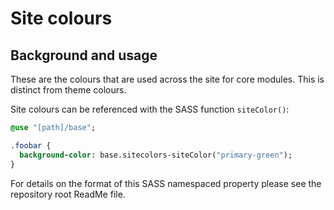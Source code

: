 # Site colours

## Background and usage

These are the colours that are used across the site for core modules. This is distinct from theme colours.

Site colours can be referenced with the SASS function `siteColor()`:

```sass
@use "[path]/base";

.foobar {
  background-color: base.sitecolors-siteColor("primary-green");
}
```
For details on the format of this SASS namespaced property please see the repository root ReadMe file.
